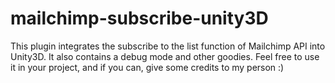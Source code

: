 # mailchimp-subscribe-unity3D
This plugin integrates the subscribe to the list function of Mailchimp API into Unity3D.
It also contains a debug mode and other goodies.
Feel free to use it in your project, and if you can, give some credits to my person :)
